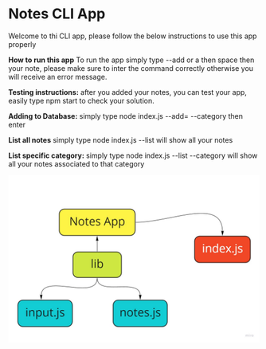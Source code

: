 # Notes CLI App

Welcome to thi CLI app, please follow the below instructions to use this app properly

**How to run this app**
To run the app simply type --add or a then space then your note, please make sure to inter the command correctly otherwise you will receive an error message.

**Testing instructions:**
after you added your notes, you can test your app, easily type npm start to check your solution.

**Adding to Database:**
simply type node index.js --add=<insert your note here> --category<pick a category for you note> then enter

**List all notes**
simply type node index.js --list will show all your notes

**List specific category:**
simply type node index.js --list --category<type your category here> will show all your notes associated to that category

![img3](assets/class1.jpg)
